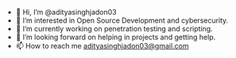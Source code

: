 - 👋 Hi, I’m @adityasinghjadon03
- 👀 I’m interested in Open Source Development and cybersecurity.
- 🌱 I’m currently working on penetration testing and scripting.
- 💞️ I’m looking forward on helping in projects and getting help.
- 📫 How to reach me adityasinghjadon03@gmail.com

<!---
adityasinghjadon03/adityasinghjadon03 is a ✨ special ✨ repository because its `README.md` (this file) appears on your GitHub profile.
You can click the Preview link to take a look at your changes.
--->
